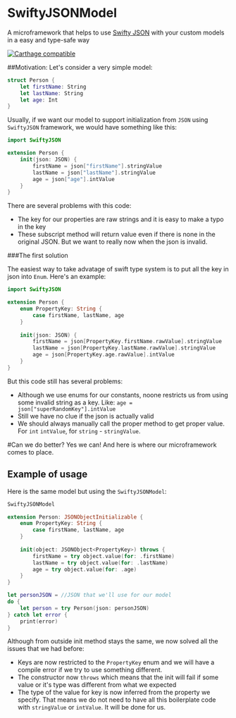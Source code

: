 # SwiftyJSONModel
A microframework that helps to use [Swifty JSON](https://github.com/SwiftyJSON/SwiftyJSON) with your custom models in a easy and type-safe way

[![Carthage compatible](https://img.shields.io/badge/Carthage-compatible-4BC51D.svg?style=flat)](https://github.com/Carthage/Carthage)

##Motivation:
Let's consider a very simple model:

```swift
struct Person {
    let firstName: String
    let lastName: String
    let age: Int
}
```
Usually, if we want our model to support initialization from `JSON` using `SwiftyJSON` framework, we would have something like this:

```swift
import SwiftyJSON

extension Person {
    init(json: JSON) {
        firstName = json["firstName"].stringValue
        lastName = json["lastName"].stringValue
        age = json["age"].intValue
    }
}
```
There are several problems with this code:

  * The key for our properties are raw strings and it is easy to make a typo in the key
  * These subscript method will return value even if there is none in the original JSON. But we want to really now when the json is invalid.

###The first solution

The easiest way to take advatage of swift type system is to put all the key in json into `Enum`. Here's an example:

```swift
import SwiftyJSON

extension Person {
    enum PropertyKey: String {
        case firstName, lastName, age
    }
    
    init(json: JSON) {
        firstName = json[PropertyKey.firstName.rawValue].stringValue
        lastName = json[PropertyKey.lastName.rawValue].stringValue
        age = json[PropertyKey.age.rawValue].intValue
    }
}
```

But this code still has several problems:

* Although we use enums for our constants, noone restricts us from using some invalid string as a key. Like: `age = json["superRandomKey"].intValue`
* Still we have no clue if the json is actually valid
* We should always manually call the proper method to get proper value. For `int` `intValue`, for `string` - `stringValue`.

#Can we do better?
Yes we can! And here is where our microframework comes to place. 
## Example of usage
Here is the same model but using the `SwiftyJSONModel`:

```swift
SwiftyJSONModel

extension Person: JSONObjectInitializable {
    enum PropertyKey: String {
        case firstName, lastName, age
    }
    
    init(object: JSONObject<PropertyKey>) throws {
        firstName = try object.value(for: .firstName)
        lastName = try object.value(for: .lastName)
        age = try object.value(for: .age)
    }
}

let personJSON = //JSON that we'll use for our model
do {
    let person = try Person(json: personJSON)
} catch let error {
    print(error)
}
```

Although from outside init method stays the same, we now solved all the issues that we had before:

* Keys are now restricted to the `PropertyKey` enum and we will have a compile error if we try to use something different.
* The constructor now `throws` which means that the init will fail if some value or it's type was different from what we expected
* The type of the value for key is now inferred from the property we specify. That means we do not need to have all this boilerplate code with `stringValue` or `intValue`. It will be done for us.


